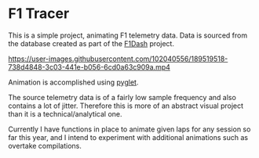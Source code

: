 # F1 Tracer

This is a simple project, animating F1 telemetry data. Data is sourced from the database created as part of the [F1Dash](https://github.com/FraserTarbet/F1Dash) project.

https://user-images.githubusercontent.com/102040556/189519518-738d4848-3c03-441e-b056-6cd0a63c909a.mp4

Animation is accomplished using [pyglet](https://pyglet.readthedocs.io/en/latest/index.html).

The source telemetry data is of a fairly low sample frequency and also contains a lot of jitter. Therefore this is more of an abstract visual project than it is a technical/analytical one.

Currently I have functions in place to animate given laps for any session so far this year, and I intend to experiment with additional animations such as overtake compilations.
